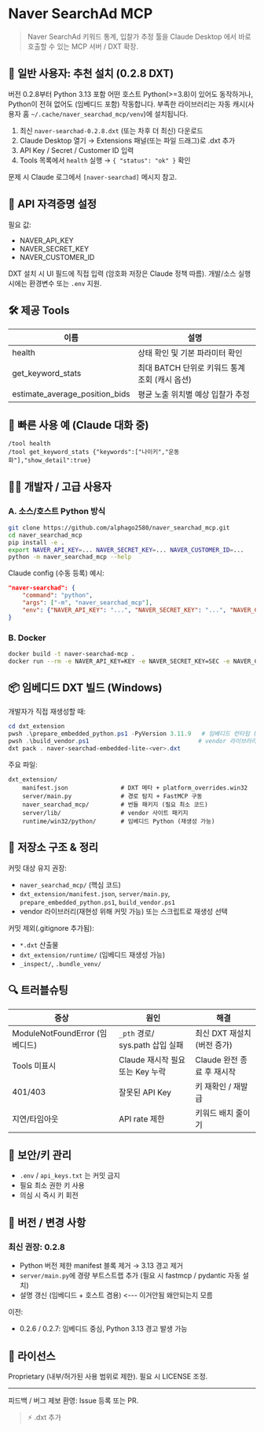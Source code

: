 # Naver SearchAd MCP

> Naver SearchAd 키워드 통계, 입찰가 추정 툴을 Claude Desktop 에서 바로 호출할 수 있는 MCP 서버 / DXT 확장.

## 🚀 일반 사용자: 추천 설치 (0.2.8 DXT)

버전 0.2.8부터 Python 3.13 포함 어떤 호스트 Python(>=3.8)이 있어도 동작하거나, Python이 전혀 없어도 (임베디드 포함) 작동합니다. 부족한 라이브러리는 자동 캐시(사용자 홈 `~/.cache/naver_searchad_mcp/venv`)에 설치됩니다.

1. 최신 `naver-searchad-0.2.8.dxt` (또는 차후 더 최신) 다운로드
2. Claude Desktop 열기 → Extensions 패널(또는 파일 드래그)로 .dxt 추가
3. API Key / Secret / Customer ID 입력
4. Tools 목록에서 `health` 실행 → `{ "status": "ok" }` 확인

문제 시 Claude 로그에서 `[naver-searchad]` 메시지 참고.

## 🔑 API 자격증명 설정

필요 값:

* NAVER_API_KEY
* NAVER_SECRET_KEY
* NAVER_CUSTOMER_ID

DXT 설치 시 UI 필드에 직접 입력 (암호화 저장은 Claude 정책 따름). 개발/소스 실행 시에는 환경변수 또는 `.env` 지원.

## 🛠 제공 Tools

| 이름 | 설명 |
|------|------|
| health | 상태 확인 및 기본 파라미터 확인 |
| get_keyword_stats | 최대 BATCH 단위로 키워드 통계 조회 (캐시 옵션) |
| estimate_average_position_bids | 평균 노출 위치별 예상 입찰가 추정 |

## 🧪 빠른 사용 예 (Claude 대화 중)

```text
/tool health
/tool get_keyword_stats {"keywords":["나이키","운동화"],"show_detail":true}
```

## 👩‍💻 개발자 / 고급 사용자

### A. 소스/호스트 Python 방식

```bash
git clone https://github.com/alphago2580/naver_searchad_mcp.git
cd naver_searchad_mcp
pip install -e .
export NAVER_API_KEY=... NAVER_SECRET_KEY=... NAVER_CUSTOMER_ID=...
python -m naver_searchad_mcp --help
```

Claude config (수동 등록) 예시:

```json
"naver-searchad": {
	"command": "python",
	"args": ["-m", "naver_searchad_mcp"],
	"env": {"NAVER_API_KEY": "...", "NAVER_SECRET_KEY": "...", "NAVER_CUSTOMER_ID": "..."}
}
```

### B. Docker

```bash
docker build -t naver-searchad-mcp .
docker run --rm -e NAVER_API_KEY=KEY -e NAVER_SECRET_KEY=SEC -e NAVER_CUSTOMER_ID=CID naver-searchad-mcp
```

## 📦 임베디드 DXT 빌드 (Windows)

개발자가 직접 재생성할 때:

```powershell
cd dxt_extension
pwsh .\prepare_embedded_python.ps1 -PyVersion 3.11.9   # 임베디드 런타임 (필요 시 최초 1회)
pwsh .\build_vendor.ps1                               # vendor 라이브러리 (fastmcp/requests 등)
dxt pack . naver-searchad-embedded-lite-<ver>.dxt
```

주요 파일:

```text
dxt_extension/
	manifest.json               # DXT 메타 + platform_overrides.win32
	server/main.py              # 경로 탐지 + FastMCP 구동
	naver_searchad_mcp/         # 번들 패키지 (필요 최소 코드)
	server/lib/                 # vendor 사이트 패키지
	runtime/win32/python/       # 임베디드 Python (재생성 가능)
```

## 🧹 저장소 구조 & 정리

커밋 대상 유지 권장:

* `naver_searchad_mcp/` (핵심 코드)
* `dxt_extension/manifest.json`, `server/main.py`, `prepare_embedded_python.ps1`, `build_vendor.ps1`
* vendor 라이브러리(재현성 위해 커밋 가능) 또는 스크립트로 재생성 선택

커밋 제외(.gitignore 추가됨):

* `*.dxt` 산출물
* `dxt_extension/runtime/` (임베디드 재생성 가능)
* `_inspect/`, `.bundle_venv/`

## 🔍 트러블슈팅

| 증상 | 원인 | 해결 |
|------|------|------|
| ModuleNotFoundError (임베디드) | `_pth` 경로/ sys.path 삽입 실패 | 최신 DXT 재설치 (버전 증가) |
| Tools 미표시 | Claude 재시작 필요 또는 Key 누락 | Claude 완전 종료 후 재시작 |
| 401/403 | 잘못된 API Key | 키 재확인 / 재발급 |
| 지연/타임아웃 | API rate 제한 | 키워드 배치 줄이기 |

## 🔐 보안/키 관리

* `.env` / `api_keys.txt` 는 커밋 금지
* 필요 최소 권한 키 사용
* 의심 시 즉시 키 회전

## 🧾 버전 / 변경 사항

### 최신 권장: 0.2.8
 
* Python 버전 제한 manifest 블록 제거 → 3.13 경고 제거
* `server/main.py`에 경량 부트스트랩 추가 (필요 시 fastmcp / pydantic 자동 설치)
* 설명 갱신 (임베디드 + 호스트 겸용) <--- 이거안됨 왜안되는지 모름

이전:
 
* 0.2.6 / 0.2.7: 임베디드 중심, Python 3.13 경고 발생 가능

## 📄 라이선스

Proprietary (내부/허가된 사용 범위로 제한). 필요 시 LICENSE 조정.

---

피드백 / 버그 제보 환영: Issue 등록 또는 PR.
> ⚡ .dxt 추가

